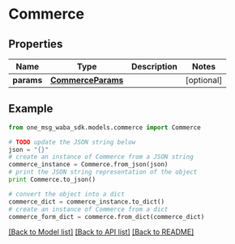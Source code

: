 # Commerce


## Properties
Name | Type | Description | Notes
------------ | ------------- | ------------- | -------------
**params** | [**CommerceParams**](CommerceParams.md) |  | [optional] 

## Example

```python
from one_msg_waba_sdk.models.commerce import Commerce

# TODO update the JSON string below
json = "{}"
# create an instance of Commerce from a JSON string
commerce_instance = Commerce.from_json(json)
# print the JSON string representation of the object
print Commerce.to_json()

# convert the object into a dict
commerce_dict = commerce_instance.to_dict()
# create an instance of Commerce from a dict
commerce_form_dict = commerce.from_dict(commerce_dict)
```
[[Back to Model list]](../README.md#documentation-for-models) [[Back to API list]](../README.md#documentation-for-api-endpoints) [[Back to README]](../README.md)



